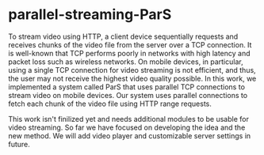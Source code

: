# parallel-streaming-ParS

To stream video using HTTP, a client device sequentially requests and receives chunks of the video file from the server over a TCP connection. It is well-known that TCP performs poorly in networks with high latency and packet loss such as wireless networks. On mobile devices, in particular, using a single TCP connection for video streaming is not efficient, and thus, the user may not receive the highest video quality possible. In this work, we implemented a system called ParS that uses parallel TCP connections to stream video on mobile devices. Our system uses parallel connections to fetch each chunk of the video file using HTTP range requests. 

This work isn't finilized yet and needs additional modules to be usable for video streaming. So far we have focused on developing the idea and the new method. We will add video player and customizable server settings in future.
